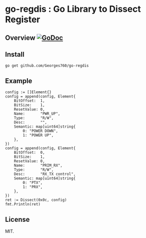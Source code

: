 # go-regdis : Go Library to Dissect Register

## Overview [![GoDoc](https://godoc.org/github.com/Georges760/go-regdis?status.svg)](https://godoc.org/github.com/Georges760/go-regdis)

## Install

```
go get github.com/Georges760/go-regdis
```

## Example

```
config := []Element{}
config = append(config, Element{
	BitOffset:  1,
	BitSize:    1,
	ResetValue: 0,
	Name:       "PWR_UP",
	Type:       "R/W",
	Desc:       "",
	Semantic: map[uint64]string{
		0: "POWER DOWN",
		1: "POWER UP",
	},
})
config = append(config, Element{
	BitOffset:  0,
	BitSize:    1,
	ResetValue: 0,
	Name:       "PRIM_RX",
	Type:       "R/W",
	Desc:       "RX_TX control",
	Semantic: map[uint64]string{
		0: "PTX",
		1: "PRX",
	},
})
ret := Dissect(0x0c, config)
fmt.Println(ret)
```

## License

MIT.
